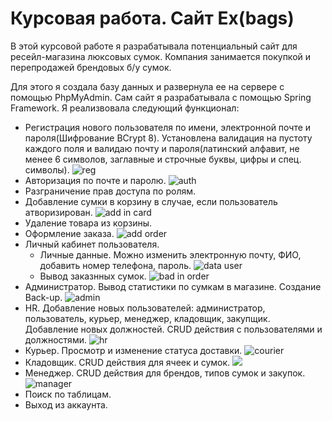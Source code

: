 # Курсовая работа. Сайт Ex(bags)

В этой курсовой работе я разрабатывала потенциальный сайт для ресейл-магазина люксовых сумок. Компания занимается покупкой и перепродажей брендовых б/у сумок.

Для этого я создала базу данных и развернула ее на сервере с помощью PhpMyAdmin. Сам сайт я разрабатывала с помощью Spring Framework. 
Я реализвовала следующий функционал:
* Регистрация нового пользователя по имени, электронной почте и пароля(Шифрование BCrypt 8). Установлена валидация на пустоту каждого поля и валидаю почту и пароля(латинский алфавит, не менее 6 символов, заглавные и строчные буквы, цифры и спец. символы).
![reg](https://sun9-46.userapi.com/impg/pVup6cZfCQf19sDllMoydi69m3SHrlb1KZFxfg/WNE5KOOJ6ZQ.jpg?size=1872x1018&quality=96&sign=fa73c81bad82717ac515ccd2e4d0ec85&type=album)
* Авторизация по почте и паролю.
![auth](https://sun9-6.userapi.com/impg/Yt68MfnJnl5TlYsPXNxxjOQnqtUpVYk9D9UhdA/OnFp0I6BI-U.jpg?size=1919x1019&quality=96&sign=a782c117dbe3f38d84b39302a0e4ffbf&type=album)
* Разграничение прав доступа по ролям.
* Добавление сумки в корзину в случае, если пользователь атворизирован.
![add in card](https://sun9-39.userapi.com/impg/v5Vpwf9vZnLv9foi6z2pdZM3uMHZ-gt5fxfUKw/95y_3ahw7L4.jpg?size=1873x1023&quality=96&sign=3767afe725b16682f3c57e3868f3d8e4&type=album)
* Удаление товара из корзины.
* Оформление заказа.
![add order](https://sun9-35.userapi.com/impg/-ywWgQJ_5ct4eBfeDkcuYDPhYGiue-uhpZdIFQ/Zz5A9qy-oK4.jpg?size=1919x1020&quality=96&sign=04a148dc723ae0a3c2c8ba2359a3dd03&type=album)
* Личный кабинет пользователя. 
    * Личные данные. Можно изменить электронную почту, ФИО, добавить номер телефона, пароль.
    ![data user](https://sun9-14.userapi.com/impg/QrErNezPYOGKlKcc9dLkDuWf96gBr8I-dbFsaw/Xp669gTeHWA.jpg?size=1280x695&quality=96&sign=f508d4e27e916923290b1d5df928ee5b&type=album)
    * Вывод заказнных сумок.
    ![bad in order](https://sun9-40.userapi.com/impg/ZkTtSLeh-ge50WBXm8w8bsYmeKiG7X753BrlAA/y0yAXJT2p-g.jpg?size=1280x678&quality=96&sign=2b3acbe6f27a1bbfa3233420b79e4d61&type=album)
* Администратор. Вывод статистики по сумкам в магазине. Создание Back-up.
![admin](https://sun9-71.userapi.com/impg/ylgqzE3bcr59Zh8Pp5A-B35BKaaZsb9TJlvQZQ/rHgkcOlfyMU.jpg?size=1280x678&quality=96&sign=bdb15104e9f906868ca59f20177523e8&type=album)
* HR. Добавление новых пользователей: администратор, пользователь, курьер, менеджер, кладовщик, закупщик. Добавление новых должностей. CRUD действия с пользователями и должностями.
![hr](https://sun9-61.userapi.com/impg/2Q4qXvNIPrTJE3ISh0tIMhnYsANDFiip1_SUzg/nXMOooRtilE.jpg?size=1280x681&quality=96&sign=3b29d1ba3ca1d046e6ea216c9cef38c7&type=album)
* Курьер. Просмотр и изменение статуса доставки.
![courier](https://sun9-16.userapi.com/impg/OmPg7Oqhrci3Wom7FKMpVXxsMRiG1LEqp3F9Ag/Fho7l7yc-OY.jpg?size=1280x684&quality=96&sign=6dc2c12f26fe912ed61391fcc5f7cec9&type=album)
* Кладовщик. CRUD действия для ячеек и сумок.
![](https://sun9-43.userapi.com/impg/16cfJ39qX0yb6EWAtFDZOhEWXu0qs9cTDhNiiQ/wd0P4AuCEho.jpg?size=1280x680&quality=96&sign=d1aa827ec944cca1d56f352d1b1474e3&type=album)
* Менеджер. CRUD действия для брендов, типов сумок и закупок.
![manager](https://sun9-60.userapi.com/impg/tCOjfq0wiX33NwDDE8-Ftc7_lbAi97dIdyZXPg/ZWMjYljXjOU.jpg?size=1919x1021&quality=96&sign=1b03f1248045a2a9644cffba0af15b9d&type=album)
* Поиск по таблицам.
* Выход из аккаунта.

